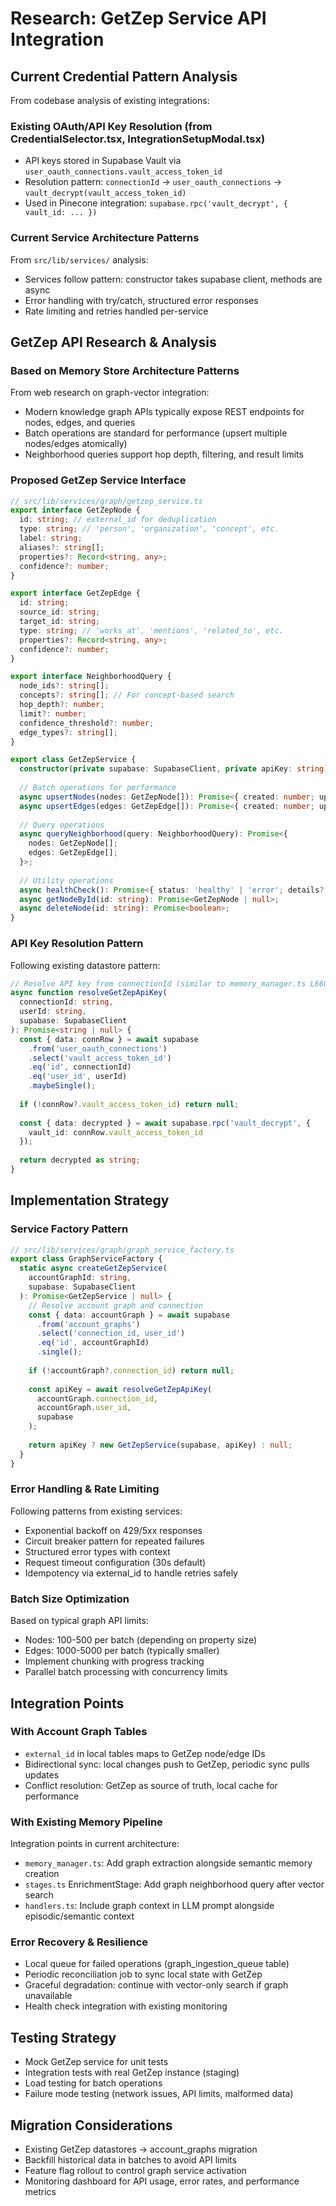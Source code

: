 # Research: GetZep Service API Integration

## Current Credential Pattern Analysis
From codebase analysis of existing integrations:

### Existing OAuth/API Key Resolution (from CredentialSelector.tsx, IntegrationSetupModal.tsx)
- API keys stored in Supabase Vault via `user_oauth_connections.vault_access_token_id`
- Resolution pattern: `connectionId` → `user_oauth_connections` → `vault_decrypt(vault_access_token_id)`
- Used in Pinecone integration: `supabase.rpc('vault_decrypt', { vault_id: ... })`

### Current Service Architecture Patterns
From `src/lib/services/` analysis:
- Services follow pattern: constructor takes supabase client, methods are async
- Error handling with try/catch, structured error responses
- Rate limiting and retries handled per-service

## GetZep API Research & Analysis

### Based on Memory Store Architecture Patterns
From web research on graph-vector integration:
- Modern knowledge graph APIs typically expose REST endpoints for nodes, edges, and queries
- Batch operations are standard for performance (upsert multiple nodes/edges atomically)
- Neighborhood queries support hop depth, filtering, and result limits

### Proposed GetZep Service Interface
```typescript
// src/lib/services/graph/getzep_service.ts
export interface GetZepNode {
  id: string; // external_id for deduplication
  type: string; // 'person', 'organization', 'concept', etc.
  label: string;
  aliases?: string[];
  properties?: Record<string, any>;
  confidence?: number;
}

export interface GetZepEdge {
  id: string;
  source_id: string;
  target_id: string;
  type: string; // 'works_at', 'mentions', 'related_to', etc.
  properties?: Record<string, any>;
  confidence?: number;
}

export interface NeighborhoodQuery {
  node_ids?: string[];
  concepts?: string[]; // For concept-based search
  hop_depth?: number;
  limit?: number;
  confidence_threshold?: number;
  edge_types?: string[];
}

export class GetZepService {
  constructor(private supabase: SupabaseClient, private apiKey: string) {}
  
  // Batch operations for performance
  async upsertNodes(nodes: GetZepNode[]): Promise<{ created: number; updated: number }>;
  async upsertEdges(edges: GetZepEdge[]): Promise<{ created: number; updated: number }>;
  
  // Query operations
  async queryNeighborhood(query: NeighborhoodQuery): Promise<{
    nodes: GetZepNode[];
    edges: GetZepEdge[];
  }>;
  
  // Utility operations
  async healthCheck(): Promise<{ status: 'healthy' | 'error'; details?: string }>;
  async getNodeById(id: string): Promise<GetZepNode | null>;
  async deleteNode(id: string): Promise<boolean>;
}
```

### API Key Resolution Pattern
Following existing datastore pattern:
```typescript
// Resolve API key from connectionId (similar to memory_manager.ts L660-670)
async function resolveGetZepApiKey(
  connectionId: string, 
  userId: string, 
  supabase: SupabaseClient
): Promise<string | null> {
  const { data: connRow } = await supabase
    .from('user_oauth_connections')
    .select('vault_access_token_id')
    .eq('id', connectionId)
    .eq('user_id', userId)
    .maybeSingle();
    
  if (!connRow?.vault_access_token_id) return null;
  
  const { data: decrypted } = await supabase.rpc('vault_decrypt', { 
    vault_id: connRow.vault_access_token_id 
  });
  
  return decrypted as string;
}
```

## Implementation Strategy

### Service Factory Pattern
```typescript
// src/lib/services/graph/graph_service_factory.ts
export class GraphServiceFactory {
  static async createGetZepService(
    accountGraphId: string,
    supabase: SupabaseClient
  ): Promise<GetZepService | null> {
    // Resolve account graph and connection
    const { data: accountGraph } = await supabase
      .from('account_graphs')
      .select('connection_id, user_id')
      .eq('id', accountGraphId)
      .single();
      
    if (!accountGraph?.connection_id) return null;
    
    const apiKey = await resolveGetZepApiKey(
      accountGraph.connection_id,
      accountGraph.user_id,
      supabase
    );
    
    return apiKey ? new GetZepService(supabase, apiKey) : null;
  }
}
```

### Error Handling & Rate Limiting
Following patterns from existing services:
- Exponential backoff on 429/5xx responses
- Circuit breaker pattern for repeated failures  
- Structured error types with context
- Request timeout configuration (30s default)
- Idempotency via external_id to handle retries safely

### Batch Size Optimization
Based on typical graph API limits:
- Nodes: 100-500 per batch (depending on property size)
- Edges: 1000-5000 per batch (typically smaller)
- Implement chunking with progress tracking
- Parallel batch processing with concurrency limits

## Integration Points

### With Account Graph Tables
- `external_id` in local tables maps to GetZep node/edge IDs
- Bidirectional sync: local changes push to GetZep, periodic sync pulls updates
- Conflict resolution: GetZep as source of truth, local cache for performance

### With Existing Memory Pipeline
Integration points in current architecture:
- `memory_manager.ts`: Add graph extraction alongside semantic memory creation
- `stages.ts` EnrichmentStage: Add graph neighborhood query after vector search
- `handlers.ts`: Include graph context in LLM prompt alongside episodic/semantic context

### Error Recovery & Resilience
- Local queue for failed operations (graph_ingestion_queue table)
- Periodic reconciliation job to sync local state with GetZep
- Graceful degradation: continue with vector-only search if graph unavailable
- Health check integration with existing monitoring

## Testing Strategy
- Mock GetZep service for unit tests
- Integration tests with real GetZep instance (staging)
- Load testing for batch operations
- Failure mode testing (network issues, API limits, malformed data)

## Migration Considerations
- Existing GetZep datastores → account_graphs migration
- Backfill historical data in batches to avoid API limits
- Feature flag rollout to control graph service activation
- Monitoring dashboard for API usage, error rates, and performance metrics
